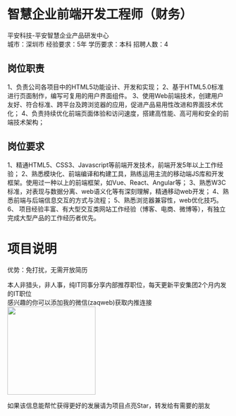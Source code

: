 # 智慧企业前端开发工程师（财务）
平安科技-平安智慧企业产品研发中心  
城市：深圳市 经验要求：5年 学历要求：本科  招聘人数：4

## 岗位职责
1、负责公司各项目中的HTML5功能设计、开发和实现；
   2、基于HTML5.0标准进行页面制作，编写可复用的用户界面组件。
   3、使用Web前端技术，创建用户友好、符合标准、跨平台及跨浏览器的应用，促进产品易用性改进和界面技术优化；
   4、负责持续优化前端页面体验和访问速度，搭建高性能、高可用和安全的前端技术架构；

## 岗位要求
1、精通HTML5、CSS3、Javascript等前端开发技术，前端开发5年以上工作经验；
   2、熟悉模块化、前端编译和构建工具，熟练运用主流的移动端JS库和开发框架。使用过一种以上的前端框架，如Vue、React、Angular等；
   3、熟悉W3C标准，对表现与数据分离、web语义化等有深刻理解，精通移动web开发；
   4、熟悉前端与后端信息交互的方式与流程；
   5、熟悉浏览器兼容性，web优化技巧。
   6、 项目经验丰富、有大型交互类网站工作经验（博客、电商、微博等），有独立完成大型产品的工作经历者优先。

# 项目说明

优势：免打扰，无需开放简历

本人非猎头，非人事，纯IT同事分享内部推荐职位，每天更新平安集团2个月内发的IT职位  
感兴趣的你可以添加我的微信(zaqweb)获取内推连接  
<img src="https://github.com/zaqweb/PA-IT-JOBS/blob/master/WechatICode.jpeg"  height="200" width="200">

如果该信息能帮忙获得更好的发展请为项目点亮Star，转发给有需要的朋友




